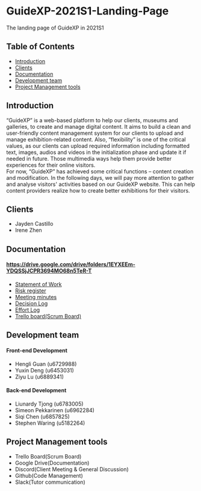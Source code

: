 # GuideXP-2021S1-Landing-Page
The landing page of GuideXP in 2021S1
## Table of Contents
  - <a href="#introduction">Introduction</a>
  - <a href="#clients">Clients</a>
  - <a href="#documentation">Documentation</a>
  - <a href="#development-team">Development team</a>
  - <a href="#project-management-tools">Project Management tools</a>
  
    


## Introduction
“GuideXP” is a web-based platform to help our clients, museums and galleries, to create and manage digital content. It aims to build a clean and user-friendly content management system for our clients to upload and manage exhibition-related content. Also, “flexibility” is one of the critical values, as our clients can upload required information including formatted text, images, audios and videos in the initialization phase and update it if needed in future. Those multimedia ways help them provide better experiences for their online visitors.  
For now, “GuideXP” has achieved some critical functions – content creation and modification. In the following days, we will pay more attention to gather and analyse visitors' activities based on our GuideXP website. This can help content providers realize how to create better exhibitions for their visitors.   

## Clients
* Jayden Castillo
* Irene Zhen 

## Documentation  
 #### https://drive.google.com/drive/folders/1EYXEEm-YDQSSjJCPR3694MO68n5TeR-T  

  - <a href="">Statement of Work</a><br/>  
  - <a href="">Risk register</a><br/>
  - <a href="https://drive.google.com/drive/folders/1dshUyOuY8a0LKLcZ50IHCY3lKOzUluOJ?usp=sharing">Meeting minutes</a><br/>
  - <a href="https://drive.google.com/file/d/1FdSaCMYR1OJ0aiTvRTQWP8Y01rBmyY1Y/view?usp=sharing">Decision Log</a><br/>
  - <a href="https://drive.google.com/file/d/1qh9WFdYa0iRUFgN1od0I5yPe_ioIbJMZ/view?usp=sharing">Effort Log</a><br/>
  - <a href="https://trello.com/b/NKVZUMAt/guidexp-techlauncher-sem-1-2021">Trello board(Scrum Board)</a><br/>


## Development team
#### Front-end Development   
* Hengli Guan (u6729988)
* Yuxin Deng (u6453031) 
* Ziyu Lu (u6889341)  

#### Back-end Development   
* Liunardy Tjong (u6783005)
* Simeon Pekkarinen (u6962284)
* Siqi Chen (u6857825)
* Stephen Waring (u5182264)

## Project Management tools
* Trello Board(Scrum Board)
* Google Drive(Documentation)
* Discord(Client Meeting & General Discussion)
* Github(Code Management)
* Slack(Tutor communication)




